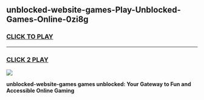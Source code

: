 
## unblocked-website-games-Play-Unblocked-Games-Online-0zi8g
<h3>
<a href="https://premium76.site?title=unblocked-website-games&ref=25A">CLICK TO PLAY</a></h3>
<hr>

<h3>
<a href="https://premium76.site?title=unblocked-website-games&ref=25A">CLICK 2 PLAY</a>
  
</h3>

<a href="https://premium76.site?title=unblocked-website-games&ref=25A"><img src="https://clearcache.store/games.png"></a>


**unblocked-website-games games unblocked: Your Gateway to Fun and Accessible Online Gaming**
